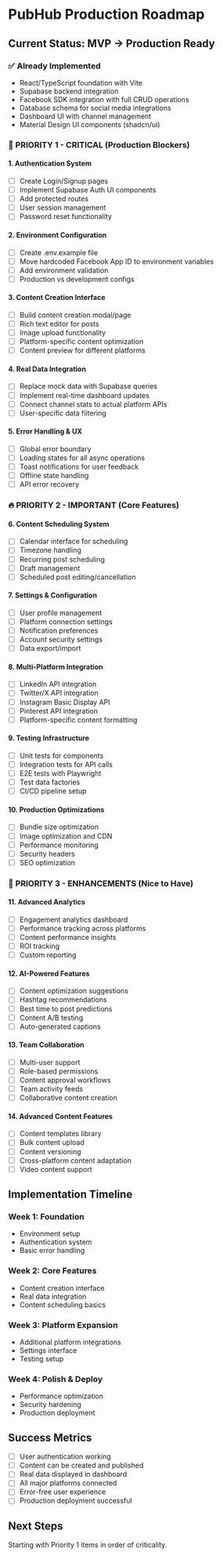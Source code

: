 # PubHub Production Roadmap

## Current Status: MVP → Production Ready

### ✅ Already Implemented
- React/TypeScript foundation with Vite
- Supabase backend integration
- Facebook SDK integration with full CRUD operations
- Database schema for social media integrations
- Dashboard UI with channel management
- Material Design UI components (shadcn/ui)

### 🚨 PRIORITY 1 - CRITICAL (Production Blockers)

#### 1. Authentication System
- [ ] Create Login/Signup pages
- [ ] Implement Supabase Auth UI components
- [ ] Add protected routes
- [ ] User session management
- [ ] Password reset functionality

#### 2. Environment Configuration
- [ ] Create .env.example file
- [ ] Move hardcoded Facebook App ID to environment variables
- [ ] Add environment validation
- [ ] Production vs development configs

#### 3. Content Creation Interface
- [ ] Build content creation modal/page
- [ ] Rich text editor for posts
- [ ] Image upload functionality
- [ ] Platform-specific content optimization
- [ ] Content preview for different platforms

#### 4. Real Data Integration
- [ ] Replace mock data with Supabase queries
- [ ] Implement real-time dashboard updates
- [ ] Connect channel stats to actual platform APIs
- [ ] User-specific data filtering

#### 5. Error Handling & UX
- [ ] Global error boundary
- [ ] Loading states for all async operations
- [ ] Toast notifications for user feedback
- [ ] Offline state handling
- [ ] API error recovery

### 🔥 PRIORITY 2 - IMPORTANT (Core Features)

#### 6. Content Scheduling System
- [ ] Calendar interface for scheduling
- [ ] Timezone handling
- [ ] Recurring post scheduling
- [ ] Draft management
- [ ] Scheduled post editing/cancellation

#### 7. Settings & Configuration
- [ ] User profile management
- [ ] Platform connection settings
- [ ] Notification preferences
- [ ] Account security settings
- [ ] Data export/import

#### 8. Multi-Platform Integration
- [ ] LinkedIn API integration
- [ ] Twitter/X API integration
- [ ] Instagram Basic Display API
- [ ] Pinterest API integration
- [ ] Platform-specific content formatting

#### 9. Testing Infrastructure
- [ ] Unit tests for components
- [ ] Integration tests for API calls
- [ ] E2E tests with Playwright
- [ ] Test data factories
- [ ] CI/CD pipeline setup

#### 10. Production Optimizations
- [ ] Bundle size optimization
- [ ] Image optimization and CDN
- [ ] Performance monitoring
- [ ] Security headers
- [ ] SEO optimization

### 🎯 PRIORITY 3 - ENHANCEMENTS (Nice to Have)

#### 11. Advanced Analytics
- [ ] Engagement analytics dashboard
- [ ] Performance tracking across platforms
- [ ] Content performance insights
- [ ] ROI tracking
- [ ] Custom reporting

#### 12. AI-Powered Features
- [ ] Content optimization suggestions
- [ ] Hashtag recommendations
- [ ] Best time to post predictions
- [ ] Content A/B testing
- [ ] Auto-generated captions

#### 13. Team Collaboration
- [ ] Multi-user support
- [ ] Role-based permissions
- [ ] Content approval workflows
- [ ] Team activity feeds
- [ ] Collaborative content creation

#### 14. Advanced Content Features
- [ ] Content templates library
- [ ] Bulk content upload
- [ ] Content versioning
- [ ] Cross-platform content adaptation
- [ ] Video content support

## Implementation Timeline

### Week 1: Foundation
- Environment setup
- Authentication system
- Basic error handling

### Week 2: Core Features
- Content creation interface
- Real data integration
- Content scheduling basics

### Week 3: Platform Expansion
- Additional platform integrations
- Settings interface
- Testing setup

### Week 4: Polish & Deploy
- Performance optimization
- Security hardening
- Production deployment

## Success Metrics
- [ ] User authentication working
- [ ] Content can be created and published
- [ ] Real data displayed in dashboard
- [ ] All major platforms connected
- [ ] Error-free user experience
- [ ] Production deployment successful

## Next Steps
Starting with Priority 1 items in order of criticality.
